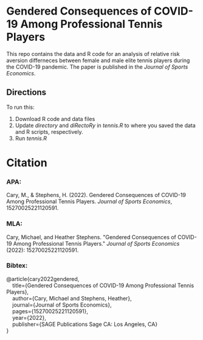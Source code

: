 # Gendered Consequences of COVID-19 Among Professional Tennis Players

This repo contains the data and R code for an analysis of relative risk aversion differneces between female and male elite tennis players during the COVID-19 pandemic. The paper is published in the *Journal of Sports Economics*.

## Directions

To run this:

1. Download R code and data files
2. Update *directory* and *diRectoRy* in *tennis.R* to where you saved the data and R scripts, respectively.
3. Run *tennis.R*

# Citation

### APA:

Cary, M., & Stephens, H. (2022). Gendered Consequences of COVID-19 Among Professional Tennis Players. *Journal of Sports Economics*, 15270025221120591.

### MLA:

Cary, Michael, and Heather Stephens. "Gendered Consequences of COVID-19 Among Professional Tennis Players." *Journal of Sports Economics* (2022): 15270025221120591.

### Bibtex:

@article{cary2022gendered,\
&nbsp;&nbsp;&nbsp;&nbsp;title={Gendered Consequences of COVID-19 Among Professional Tennis Players},\
&nbsp;&nbsp;&nbsp;&nbsp;author={Cary, Michael and Stephens, Heather},\
&nbsp;&nbsp;&nbsp;&nbsp;journal={Journal of Sports Economics},\
&nbsp;&nbsp;&nbsp;&nbsp;pages={15270025221120591},\
&nbsp;&nbsp;&nbsp;&nbsp;year={2022},\
&nbsp;&nbsp;&nbsp;&nbsp;publisher={SAGE Publications Sage CA: Los Angeles, CA}\
}
